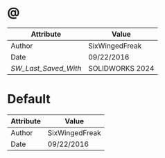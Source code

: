 # @
| Attribute | Value |
| ---  | ---     |
| Author | SixWingedFreak |
| Date | 09/22/2016 |
| _SW_Last_Saved_With_ | SOLIDWORKS 2024 |
# Default
| Attribute | Value |
| ---  | ---     |
| Author | SixWingedFreak |
| Date | 09/22/2016 |
